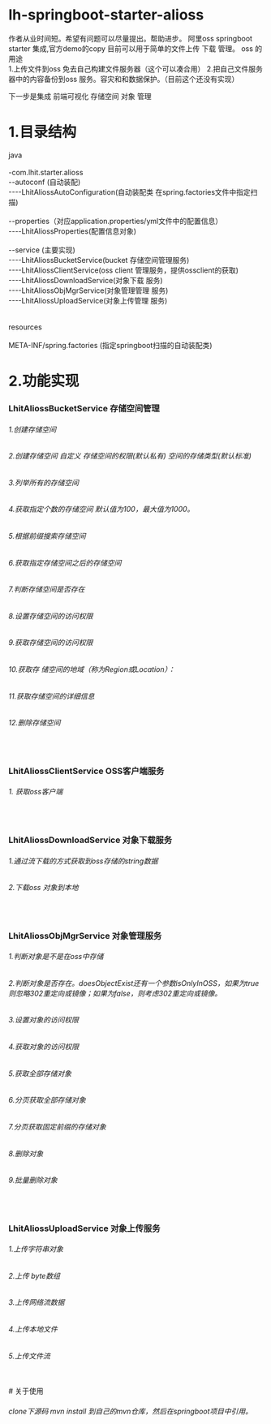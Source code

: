 # lh-springboot-starter-alioss

作者从业时间短。希望有问题可以尽量提出。帮助进步。
阿里oss springboot starter 集成,官方demo的copy 目前可以用于简单的文件上传 下载 管理。
oss 的用途<br/>
1.上传文件到oss 免去自己构建文件服务器（这个可以凑合用）
2.把自己文件服务器中的内容备份到oss 服务。容灾和和数据保护。（目前这个还没有实现）

下一步是集成 前端可视化 存储空间 对象 管理


# 1.目录结构
java<br/>
<br/>
-com.lhit.starter.alioss<br/>
  --autoconf (自动装配)<br/>
    ----LhitAliossAutoConfiguration(自动装配类 在spring.factories文件中指定扫描)<br/>
    <br/>
  --properties（对应application.properties/yml文件中的配置信息）<br/>
    ----LhitAliossProperties(配置信息对象) <br/>
    <br/>
  --service (主要实现)<br/>
    ----LhitAliossBucketService(bucket 存储空间管理服务)<br/>
    ----LhitAliossClientService(oss client 管理服务，提供ossclient的获取)<br/>
    ----LhitAliossDownloadService(对象下载 服务)<br/>
    ----LhitAliossObjMgrService(对象管理管理 服务)<br/>
    ----LhitAliossUploadService(对象上传管理 服务)<br/>
    <br/><br/>
resources<br/>
<br/>
META-INF/spring.factories (指定springboot扫描的自动装配类)
<br/>

# 2.功能实现

### LhitAliossBucketService 存储空间管理
###### 1.创建存储空间
###### 2.创建存储空间  自定义 存储空间的权限(默认私有) 空间的存储类型(默认标准)
###### 3.列举所有的存储空间
###### 4.获取指定个数的存储空间 默认值为100，最大值为1000。
###### 5.根据前缀搜索存储空间
###### 6.获取指定存储空间之后的存储空间
###### 7.判断存储空间是否存在
###### 8.设置存储空间的访问权限
###### 9.获取存储空间的访问权限
###### 10.获取存 储空间的地域（称为Region或Location）：
###### 11.获取存储空间的详细信息
###### 12.删除存储空间
<br/>

### LhitAliossClientService OSS客户端服务<br/>
###### 1. 获取oss客户端
<br/>

### LhitAliossDownloadService 对象下载服务

###### 1.通过流下载的方式获取到oss存储的string数据

###### 2.下载oss 对象到本地

<br/>

### LhitAliossObjMgrService 对象管理服务

###### 1.判断对象是不是在oss中存储

###### 2.判断对象是否存在。doesObjectExist还有一个参数isOnlyInOSS，如果为true则忽略302重定向或镜像；如果为false，则考虑302重定向或镜像。

###### 3.设置对象的访问权限

###### 4.获取对象的访问权限

###### 5.获取全部存储对象

###### 6.分页获取全部存储对象

###### 7.分页获取固定前缀的存储对象

###### 8.删除对象

###### 9.批量删除对象
<br/>

### LhitAliossUploadService 对象上传服务

###### 1.上传字符串对象

###### 2.上传 byte数组

###### 3.上传网络流数据

###### 4.上传本地文件

###### 5.上传文件流

<br/>
# 关于使用<br/>

###### clone下源码 mvn install 到自己的mvn仓库，然后在springboot项目中引用。



















